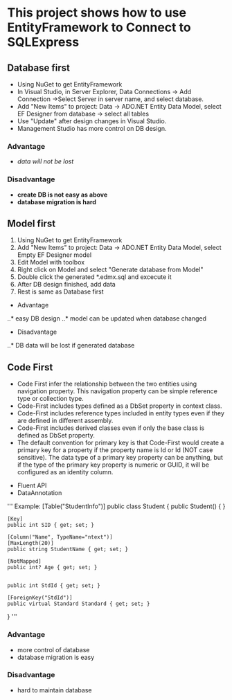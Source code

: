 ﻿# This project shows how to use EntityFramework to Connect to SQLExpress

## Database first 
* Using NuGet to get EntityFramework
* In Visual Studio, in Server Explorer, Data Connections -> Add Connection ->Select Server in server name, and select database.
* Add "New Items" to project: Data -> ADO.NET Entity Data Model, select EF Designer from database -> select all tables
* Use "Update" after design changes in Visual Studio.
* Management Studio has more control on DB design.

### Advantage
* *data will not be lost*

### Disadvantage
* **create DB is not easy as above**
* __database migration is hard__

## Model first 
1. Using NuGet to get EntityFramework
2. Add "New Items" to project: Data -> ADO.NET Entity Data Model, select Empty EF Designer model
3. Edit Model with toolbox
4. Right click on Model and select "Generate database from Model"
5. Double click the generated *.edmx.sql and excecute it
6. After DB design finished, add data
7. Rest is same as Database first

* Advantage

..* easy DB design
..* model can be updated when database changed

* Disadvantage

..* DB data will be lost if generated database

## Code First 
+ Code First infer the relationship between the two entities using navigation property. This navigation property can be simple reference type or collection type.
+ Code-First includes types defined as a DbSet property in context class.
+ Code-First includes reference types included in entity types even if they are defined in different assembly.
+ Code-First includes derived classes even if only the base class is defined as DbSet property.
+ The default convention for primary key is that Code-First would create a primary key for a property if the property name is Id or <class name>Id (NOT case sensitive). The data type of a primary key property can be anything, but if the type of the primary key property is numeric or GUID, it will be configured as an identity column.

- Fluent API
- DataAnnotation

''' Example:
[Table("StudentInfo")]
public class Student
{
    public Student() { }
        
    [Key]
    public int SID { get; set; }

    [Column("Name", TypeName="ntext")]
    [MaxLength(20)]
    public string StudentName { get; set; }

    [NotMapped]
    public int? Age { get; set; }
        
        
    public int StdId { get; set; }

    [ForeignKey("StdId")]
    public virtual Standard Standard { get; set; }
}
'''

### Advantage
* more control of database
* database migration is easy

### Disadvantage
* hard to maintain database